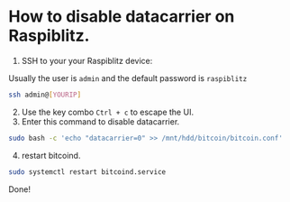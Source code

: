 How to disable datacarrier on Raspiblitz.
===

1. SSH to your your Raspiblitz device:

Usually the user is `admin` and the default password is `raspiblitz`

```bash
ssh admin@[YOURIP]
```

2. Use the key combo `Ctrl + c` to escape the UI.
3. Enter this command to disable datacarrier.

```bash
sudo bash -c 'echo "datacarrier=0" >> /mnt/hdd/bitcoin/bitcoin.conf'
```

4. restart bitcoind.

```bash
sudo systemctl restart bitcoind.service
```

Done!